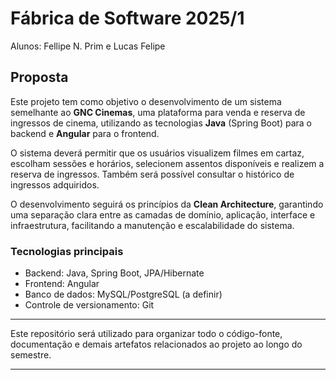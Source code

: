 # Fábrica de Software 2025/1
Alunos: Fellipe N. Prim e Lucas Felipe

## Proposta

Este projeto tem como objetivo o desenvolvimento de um sistema semelhante ao **GNC Cinemas**, uma plataforma para venda e reserva de ingressos de cinema, utilizando as tecnologias **Java** (Spring Boot) para o backend e **Angular** para o frontend.

O sistema deverá permitir que os usuários visualizem filmes em cartaz, escolham sessões e horários, selecionem assentos disponíveis e realizem a reserva de ingressos. Também será possível consultar o histórico de ingressos adquiridos.

O desenvolvimento seguirá os princípios da **Clean Architecture**, garantindo uma separação clara entre as camadas de domínio, aplicação, interface e infraestrutura, facilitando a manutenção e escalabilidade do sistema.

### Tecnologias principais
- Backend: Java, Spring Boot, JPA/Hibernate
- Frontend: Angular
- Banco de dados: MySQL/PostgreSQL (a definir)
- Controle de versionamento: Git

---

Este repositório será utilizado para organizar todo o código-fonte, documentação e demais artefatos relacionados ao projeto ao longo do semestre.

---


